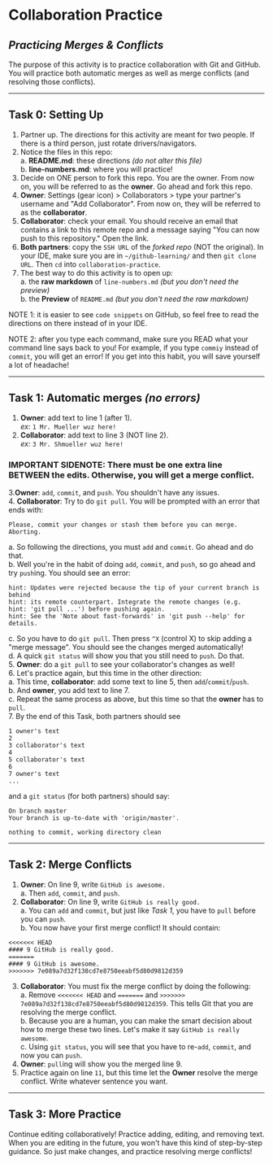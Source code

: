 # Collaboration Practice
## _Practicing Merges & Conflicts_

The purpose of this activity is to practice collaboration with Git and GitHub.  You will practice both automatic merges as well as merge conflicts (and resolving those conflicts).

---

## Task 0: Setting Up

1. Partner up. The directions for this activity are meant for two people.  If there is a third person, just rotate drivers/navigators.
2. Notice the files in this repo:  
  a. **README.md**: these directions _(do not alter this file)_  
  b. **line-numbers.md**: where you will practice!
3. Decide on ONE person to fork this repo. You are the owner.  From now on, you will be referred to as the **owner**.  Go ahead and fork this repo.
4. **Owner**: Settings (gear icon) > Collaborators > type your partner's username and "Add Collaborator".  From now on, they will be referred to as the **collaborator**.
5. **Collaborator**: check your email.  You should receive an email that contains a link to this remote repo and a message saying "You can now push to this repository."  Open the link.
6. **Both partners**: copy the `SSH URL` of the _forked repo_ (NOT the original). In your IDE, make sure you are in `~/github-learning/` and then `git clone URL`.  Then `cd` into `collaboration-practice`.  
7. The best way to do this activity is to open up:  
  a. the **raw markdown** of `line-numbers.md` _(but you don't need the preview)_  
  b. the **Preview** of `README.md` _(but you don't need the raw markdown)_ 

NOTE 1: it is easier to see `code snippets` on GitHub, so feel free to read the directions on there instead of in your IDE.  

NOTE 2: after you type each command, make sure you READ what your command line says back to you!  For example, if you type `commiy` instead of `commit`, you will get an error!  If you get into this habit, you will save yourself a lot of headache!

---

## Task 1: Automatic merges _(no errors)_

1. **Owner**: add text to line 1 (after 1).  
_ex:_ `1 Mr. Mueller wuz here!`  
2. **Collaborator**: add text to line 3 (NOT line 2).  
_ex:_ `3 Mr. Shmueller wuz here!`  
### IMPORTANT SIDENOTE:  There must be one extra line BETWEEN the edits.  Otherwise, you will get a merge conflict.  
3.**Owner**: `add`, `commit`, and `push`.  You shouldn't have any issues.  
4. **Collaborator**: Try to do `git pull`.  You will be prompted with an error that ends with:  
```
Please, commit your changes or stash them before you can merge. 
Aborting.  
```  
  a.  So following the directions, you must `add` and `commit`. Go ahead and do that.  
  b.  Well you're in the habit of doing `add`, `commit`, and `push`, so go ahead and try `push`ing. You should see an error:  
```  
hint: Updates were rejected because the tip of your current branch is behind
hint: its remote counterpart. Integrate the remote changes (e.g.
hint: 'git pull ...') before pushing again.
hint: See the 'Note about fast-forwards' in 'git push --help' for details.
```  
  c. So you have to do `git pull`.  Then press `^X` (control X) to skip adding a "merge message". You should see the changes merged automatically!  
  d. A quick `git status` will show you that you still need to `push`.  Do that.  
5. **Owner**: do a `git pull` to see your collaborator's changes as well!  
6. Let's practice again, but this time in the other direction:  
  a. This time, **collaborator**: add some text to line 5, then `add`/`commit`/`push`.  
  b. And **owner**, you add text to line 7.  
  c. Repeat the same process as above, but this time so that the **owner** has to `pull`.  
7. By the end of this Task, both partners should see

```
1 owner's text
2
3 collaborator's text
4
5 collaborator's text
6
7 owner's text
...
```  

and a `git status` (for both partners) should say:

```
On branch master
Your branch is up-to-date with 'origin/master'.

nothing to commit, working directory clean
```  

---

## Task 2: Merge Conflicts

1. **Owner**: On line 9, write `GitHub is awesome.`  
  a. Then `add`, `commit`, and `push`.
2. **Collaborator**: On line 9, write `GitHub is really good.`  
  a. You can `add` and `commit`, but just like _Task 1_, you have to `pull` before you can `push`.    
  b. You now have your first merge conflict!  It should contain:  
```
<<<<<<< HEAD
#### 9 GitHub is really good.
=======
#### 9 GitHub is awesome.
>>>>>>> 7e089a7d32f138cd7e8750eeabf5d80d9812d359
```
3. **Collaborator**: You must fix the merge conflict by doing the following:  
  a. Remove `<<<<<<< HEAD` and `=======` and `>>>>>>> 7e089a7d32f138cd7e8750eeabf5d80d9812d359`. This tells Git that you are resolving the merge conflict.  
  b. Because you are a human, you can make the smart decision about how to merge these two lines.  Let's make it say `GitHub is really awesome`.  
  c. Using `git status`, you will see that you have to re-`add`, `commit`, and now you can `push`.
4. **Owner**: `pull`ing will show you the merged line 9.
5. Practice again on line `11`, but this time let the **Owner** resolve the merge conflict.  Write whatever sentence you want.

---

## Task 3: More Practice

Continue editing collaboratively! Practice adding, editing, and removing text. When you are editing in the future, you won't have this kind of step-by-step guidance. So just make changes, and practice resolving merge conflicts!
